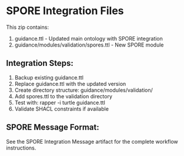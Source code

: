 # SPORE Integration Files

This zip contains:
1. guidance.ttl - Updated main ontology with SPORE integration
2. guidance/modules/validation/spores.ttl - New SPORE module

## Integration Steps:
1. Backup existing guidance.ttl
2. Replace guidance.ttl with the updated version
3. Create directory structure: guidance/modules/validation/
4. Add spores.ttl to the validation directory
5. Test with: rapper -i turtle guidance.ttl
6. Validate SHACL constraints if available

## SPORE Message Format:
See the SPORE Integration Message artifact for the complete workflow instructions.
